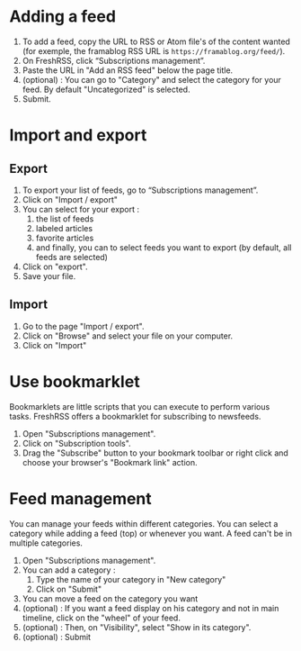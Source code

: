 # Adding a feed

 1. To add a feed, copy the URL to RSS or Atom file's of the content wanted (for exemple, the framablog RSS URL is `https://framablog.org/feed/`).
 2. On FreshRSS, click “Subscriptions management”.
 3. Paste the URL in "Add an RSS feed" below the page title.
 4. (optional) : You can go to "Category" and select the category for your feed. By default "Uncategorized" is selected.
 5. Submit.

# Import and export

## Export

 1. To export your list of feeds, go to “Subscriptions management”.
 2. Click on "Import / export"
 3. You can select for your export :
    1. the list of feeds
    2. labeled articles
    3. favorite articles
    4. and finally, you can to select feeds you want to export (by default, all feeds are selected)
 4. Click on "export".
 5. Save your file.
 
 ## Import
 
  1. Go to the page "Import / export".
  2. Click on "Browse" and select your file on your computer.
  3. Click on "Import"
  
# Use bookmarklet

Bookmarklets are little scripts that you can execute to perform various tasks. FreshRSS offers a bookmarklet for subscribing to newsfeeds.

 1. Open "Subscriptions management".
 2. Click on "Subscription tools".
 3. Drag the "Subscribe" button to your bookmark toolbar or right click and choose your browser's "Bookmark link" action.

# Feed management

You can manage your feeds within different categories. You can select a category while adding a feed (top) or whenever you want. A feed can't be in multiple categories.

 1. Open "Subscriptions management".
 2. You can add a category :
    1. Type the name of your category in "New category"
    2. Click on "Submit"
 3. You can move a feed on the category you want
 4. (optional) : If you want a feed display on his category and not in main timeline, click on the "wheel" of your feed.
 5. (optional) : Then, on "Visibility", select "Show in its category".
 6. (optional) : Submit
